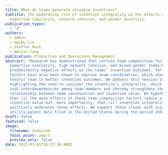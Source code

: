 ```yaml
---
title: When do teams generate valuable inventions?
subtitle: The moderating role of invention integrality on the effects of
  expertise similarity, network cohesion, and gender diversity.
publication_types:
  - "2"
authors:
  - admin
  - Haibo Liu
  - Steffen Keck
  - Wenjie Tang
publication: Production and Operations Management
abstract: "Research has demonstrated that certain team composition factors—high
  expertise similarity, high network cohesion, and mixed-gender teams—have
  predominantly negative effects on the teams’ invention outcomes. Yet these
  factors have also been shown to improve team coordination, which should (in
  theory) lead to better invention outcomes. We address this tension by
  highlighting the need to consider the invention’s integrality, which increases
  task interdependencies among team members and thereby strengthens the positive
  relationship between team coordination and invention value. We hypothesize
  that (i) the main effects of these team composition factors reduce a team’s
  invention value but, more importantly, that (ii) invention integrality
  positively moderates those effects. We support these claims with evidence from
  utility patent data filed in the United States during the period 1983–2015. "
draft: false
featured: false
image:
  filename: featured
  focal_point: Smart
  preview_only: false
date: 2023-01-01T18:27:30.006Z
---
```

